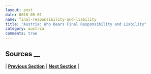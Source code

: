```yaml
---
layout: post
date: 0018-05-01
name: final-responsibility-and-liability
title: "Austria: Who Bears Final Responsibility and Liability"
category: austria
comments: true
---
```




Sources
__
- 


| **[Previous Section]( https://neo-project.github.io/global-blockchain-compliance-hub//austria/austria-privacy-and-data-protection.html)** | **[Next Section]( https://neo-project.github.io/global-blockchain-compliance-hub//austria/austria-smart-contracts.html)** |
